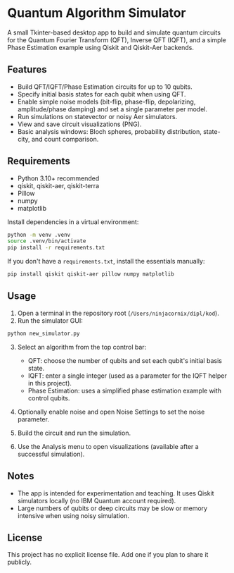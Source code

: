 # Quantum Algorithm Simulator

A small Tkinter-based desktop app to build and simulate quantum circuits for the Quantum Fourier Transform (QFT), Inverse QFT (IQFT), and a simple Phase Estimation example using Qiskit and Qiskit-Aer backends.

## Features

- Build QFT/IQFT/Phase Estimation circuits for up to 10 qubits.
- Specify initial basis states for each qubit when using QFT.
- Enable simple noise models (bit-flip, phase-flip, depolarizing, amplitude/phase damping) and set a single parameter per model.
- Run simulations on statevector or noisy Aer simulators.
- View and save circuit visualizations (PNG).
- Basic analysis windows: Bloch spheres, probability distribution, state-city, and count comparison.

## Requirements

- Python 3.10+ recommended
- qiskit, qiskit-aer, qiskit-terra
- Pillow
- numpy
- matplotlib

Install dependencies in a virtual environment:

```bash
python -m venv .venv
source .venv/bin/activate
pip install -r requirements.txt
```

If you don't have a `requirements.txt`, install the essentials manually:

```bash
pip install qiskit qiskit-aer pillow numpy matplotlib
```

## Usage

1. Open a terminal in the repository root (`/Users/ninjacornix/dipl/kod`).
2. Run the simulator GUI:

```bash
python new_simulator.py
```

3. Select an algorithm from the top control bar:
   - QFT: choose the number of qubits and set each qubit's initial basis state.
   - IQFT: enter a single integer (used as a parameter for the IQFT helper in this project).
   - Phase Estimation: uses a simplified phase estimation example with control qubits.

4. Optionally enable noise and open Noise Settings to set the noise parameter.
5. Build the circuit and run the simulation.
6. Use the Analysis menu to open visualizations (available after a successful simulation).

## Notes

- The app is intended for experimentation and teaching. It uses Qiskit simulators locally (no IBM Quantum account required).
- Large numbers of qubits or deep circuits may be slow or memory intensive when using noisy simulation.

## License

This project has no explicit license file. Add one if you plan to share it publicly.
